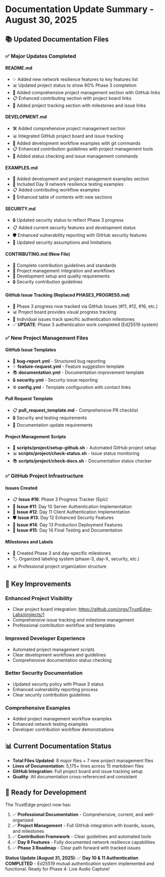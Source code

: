 <!--
Copyright (c) 2025 John Turner
MPL-2.0: https://mozilla.org/MPL/2.0/
Project: trustedge — Privacy and trust at the edge.
GitHub: https://github.com/TrustEdge-Labs/trustedge
-->

# Documentation Update Summary - August 30, 2025

## 📚 Updated Documentation Files

### ✅ Major Updates Completed

#### **README.md**
- ✨ Added new network resilience features to key features list
- 📊 Updated project status to show 60% Phase 3 completion
- 🔗 Added comprehensive project management section with GitHub links
- 📋 Enhanced contributing section with project board links
- 🎯 Added project tracking section with milestones and issue links

#### **DEVELOPMENT.md**
- 🛠️ Added comprehensive project management section
- 📊 Integrated GitHub project board and issue tracking
- 🔧 Added development workflow examples with git commands
- 📋 Enhanced contribution guidelines with project management tools
- 🎯 Added status checking and issue management commands

#### **EXAMPLES.md**
- 🧪 Added development and project management examples section
- 🔧 Included Day 9 network resilience testing examples
- 📋 Added contributing workflow examples
- 🎯 Enhanced table of contents with new sections

#### **SECURITY.md**
- 🔒 Updated security status to reflect Phase 3 progress
- 📋 Added current security features and development status
- 🛡️ Enhanced vulnerability reporting with GitHub security features
- 🎯 Updated security assumptions and limitations

#### **CONTRIBUTING.md** (New File)
- 📝 Complete contribution guidelines and standards
- 🎯 Project management integration and workflows
- 🔧 Development setup and quality requirements
- 🔒 Security contribution guidelines

#### **GitHub Issue Tracking (Replaced PHASE3_PROGRESS.md)**
- 🔗 Phase 3 progress now tracked via GitHub Issues (#11, #12, #16, etc.)
- 📊 Project board provides visual progress tracking
- 🎯 Individual issues track specific authentication milestones
- ✅ **UPDATE**: Phase 3 authentication work completed (Ed25519 system)

### ✅ New Project Management Files

#### **GitHub Issue Templates**
- 🐛 **bug-report.yml** - Structured bug reporting
- ✨ **feature-request.yml** - Feature suggestion template
- 📚 **documentation.yml** - Documentation improvement template
- 🔒 **security.yml** - Security issue reporting
- ⚙️ **config.yml** - Template configuration with contact links

#### **Pull Request Template**
- 📋 **pull_request_template.md** - Comprehensive PR checklist
- 🔒 Security and testing requirements
- 📝 Documentation update requirements

#### **Project Management Scripts**
- 🚀 **scripts/project/setup-github.sh** - Automated GitHub project setup
- 📊 **scripts/project/check-status.sh** - Issue status monitoring
- 📚 **scripts/project/check-docs.sh** - Documentation status checker

### ✅ GitHub Project Infrastructure

#### **Issues Created**
- 📋 **Issue #16**: Phase 3 Progress Tracker (Epic)
- 🔐 **Issue #11**: Day 10 Server Authentication Implementation
- 👤 **Issue #12**: Day 11 Client Authentication Implementation
- 🛡️ **Issue #13**: Day 12 Enhanced Security Features
- 🚀 **Issue #14**: Day 13 Production Deployment Features
- 🧪 **Issue #15**: Day 14 Final Testing and Documentation

#### **Milestones and Labels**
- 🎯 Created Phase 3 and day-specific milestones
- 🏷️ Organized labeling system (phase-3, day-X, security, etc.)
- 📊 Professional project organization structure

## 🎯 Key Improvements

### **Enhanced Project Visibility**
- Clear project board integration: https://github.com/orgs/TrustEdge-Labs/projects/1
- Comprehensive issue tracking and milestone management
- Professional contribution workflow and templates

### **Improved Developer Experience**
- Automated project management scripts
- Clear development workflows and guidelines
- Comprehensive documentation status checking

### **Better Security Documentation**
- Updated security policy with Phase 3 status
- Enhanced vulnerability reporting process
- Clear security contribution guidelines

### **Comprehensive Examples**
- Added project management workflow examples
- Enhanced network testing examples
- Developer contribution workflow demonstrations

## 📊 Current Documentation Status

- **Total Files Updated**: 8 major files + 7 new project management files
- **Lines of Documentation**: 5,175+ lines across 15 markdown files
- **GitHub Integration**: Full project board and issue tracking setup
- **Quality**: All documentation cross-referenced and consistent

## 🚀 Ready for Development

The TrustEdge project now has:

1. ✅ **Professional Documentation** - Comprehensive, current, and well-organized
2. ✅ **Project Management** - Full GitHub integration with boards, issues, and milestones
3. ✅ **Contribution Framework** - Clear guidelines and automated tools
4. ✅ **Day 9 Features** - Fully documented network resilience capabilities
5. ✅ **Phase 3 Roadmap** - Clear path forward with tracked issues

**Status Update (August 31, 2025)**: ✅ **Day 10 & 11 Authentication COMPLETED** - Ed25519 mutual authentication system implemented and functional. Ready for Phase 4: Live Audio Capture!
